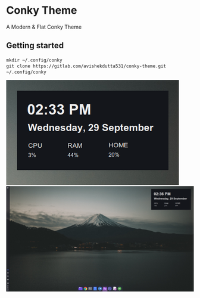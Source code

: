 # Conky Theme

A Modern & Flat Conky Theme

## Getting started

```shell
mkdir ~/.config/conky
git clone https://gitlab.com/avishekdutta531/conky-theme.git ~/.config/conky
```

![screenshot_1](images/screenshot_1.png)
![screenshot_2](images/screenshot_2.png)

